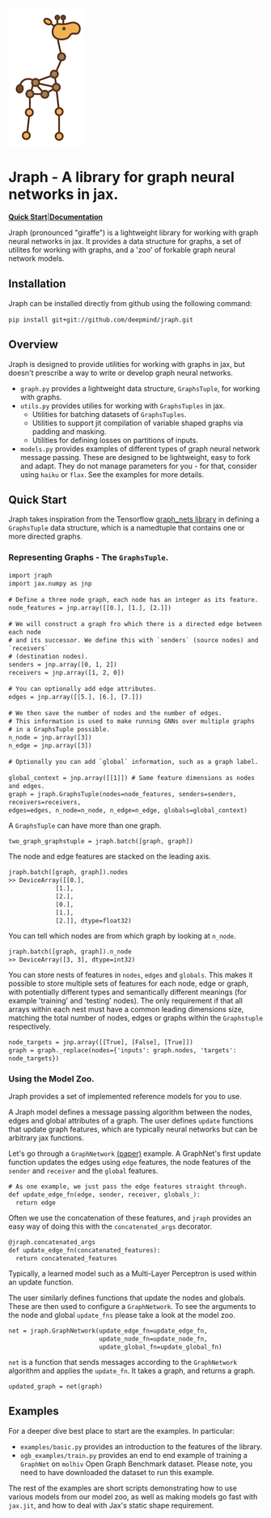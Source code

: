 
![logo](images/logo.png)
# Jraph - A library for graph neural networks in jax.

[**Quick Start**](#quick-start)|[**Documentation**](https://jraph.readthedocs.io/en/latest/)

Jraph (pronounced "giraffe") is a lightweight library for working with graph
neural networks in jax. It provides a data structure for graphs, a set of
utilites for working with graphs, and a 'zoo' of forkable graph neural network
models.

## Installation

Jraph can be installed directly from github using the following command:

```pip install git+git://github.com/deepmind/jraph.git```

## Overview

Jraph is designed to provide utilities for working with graphs in jax, but
doesn't prescribe a way to write or develop graph neural networks.

*   `graph.py` provides a lightweight data structure, `GraphsTuple`, for working
    with graphs.
*   `utils.py` provides utilies for working with `GraphsTuples` in jax.
    *   Utilities for batching datasets of `GraphsTuples`.
    *   Utilities to support jit compilation of variable shaped graphs via
        padding and masking.
    *   Utilities for defining losses on partitions of inputs.
*   `models.py` provides examples of different types of graph neural network
    message passing. These are designed to be lightweight, easy to fork and
    adapt. They do not manage parameters for you - for that, consider using
    `haiku` or `flax`. See the examples for more details.


## Quick Start

Jraph takes inspiration from the Tensorflow [graph_nets library](https://github.com/deepmind/graph_nets) in defining a `GraphsTuple`
data structure, which is a namedtuple that contains one or more directed graphs.

### Representing Graphs - The `GraphsTuple`.

```
import jraph
import jax.numpy as jnp

# Define a three node graph, each node has an integer as its feature.
node_features = jnp.array([[0.], [1.], [2.]])

# We will construct a graph fro which there is a directed edge between each node
# and its successor. We define this with `senders` (source nodes) and `receivers`
# (destination nodes).
senders = jnp.array([0, 1, 2])
receivers = jnp.array([1, 2, 0])

# You can optionally add edge attributes.
edges = jnp.array([[5.], [6.], [7.]])

# We then save the number of nodes and the number of edges.
# This information is used to make running GNNs over multiple graphs
# in a GraphsTuple possible.
n_node = jnp.array([3])
n_edge = jnp.array([3])

# Optionally you can add `global` information, such as a graph label.

global_context = jnp.array([[1]]) # Same feature dimensions as nodes and edges.
graph = jraph.GraphsTuple(nodes=node_features, senders=senders, receivers=receivers,
edges=edges, n_node=n_node, n_edge=n_edge, globals=global_context)
```

A `GraphsTuple` can have more than one graph.

```
two_graph_graphstuple = jraph.batch([graph, graph])
```

The node and edge features are stacked on the leading axis.

```
jraph.batch([graph, graph]).nodes
>> DeviceArray([[0.],
             [1.],
             [2.],
             [0.],
             [1.],
             [2.]], dtype=float32)
```

You can tell which nodes are from which graph by looking at `n_node`.

```
jraph.batch([graph, graph]).n_node
>> DeviceArray([3, 3], dtype=int32)
```

You can store nests of features in `nodes`, `edges` and `globals`. This makes
it possible to store multiple sets of features for each node, edge or graph, with
potentially different types and semantically different meanings (for example
'training' and 'testing' nodes). The only requirement if that all arrays within
each nest must have a common leading dimensions size, matching the total number
of nodes, edges or graphs within the `Graphstuple` respectively.

```
node_targets = jnp.array([[True], [False], [True]])
graph = graph._replace(nodes={'inputs': graph.nodes, 'targets': node_targets})
```

### Using the Model Zoo.

Jraph provides a set of implemented reference models for you to use.

A Jraph model defines a message passing algorithm between the nodes, edges and
global attributes of a graph. The user defines `update` functions that update graph features, which are typically neural networks but can be arbitrary jax functions.

Let's go through a `GraphNetwork` [(paper)](https://arxiv.org/abs/1806.01261) example.
A GraphNet's first update function updates the edges using `edge` features,
the node features of the `sender` and `receiver` and the `global` features.


```
# As one example, we just pass the edge features straight through.
def update_edge_fn(edge, sender, receiver, globals_):
  return edge
```

Often we use the concatenation of these features, and `jraph` provides an easy
way of doing this with the `concatenated_args` decorator.

```
@jraph.concatenated_args
def update_edge_fn(concatenated_features):
  return concatenated_features
```
Typically, a learned model such as a Multi-Layer Perceptron is used within an
update function.

The user similarly defines functions that update the nodes and globals. These
are then used to configure a `GraphNetwork`. To see the arguments to the node
and global `update_fns` please take a look at the model zoo.

```
net = jraph.GraphNetwork(update_edge_fn=update_edge_fn,
                         update_node_fn=update_node_fn,
                         update_global_fn=update_global_fn)
```

`net` is a function that sends messages according to the `GraphNetwork` algorithm
and applies the `update_fn`. It takes a graph, and returns a graph.

```
updated_graph = net(graph)
```


## Examples

For a deeper dive best place to start are the examples. In particular:

*  `examples/basic.py` provides an introduction to the features of the library.
*  `ogb_examples/train.py` provides an end to
end example of training a `GraphNet` on `molhiv` Open Graph Benchmark dataset.
Please note, you need to have downloaded the dataset to run this example.

The rest of the examples are short scripts demonstrating how to use various
models from our model zoo, as well as making models go fast with `jax.jit`, and
how to deal with Jax's static shape requirement.


